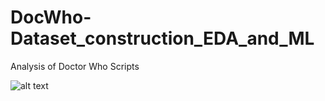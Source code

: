 # DocWho-Dataset_construction_EDA_and_ML
Analysis of Doctor Who Scripts

![alt text](https://github.com/LaurenceDyer/DocWho-Dataset_construction_EDA_and_ML/Doc_Who_Network.png?raw=true)
